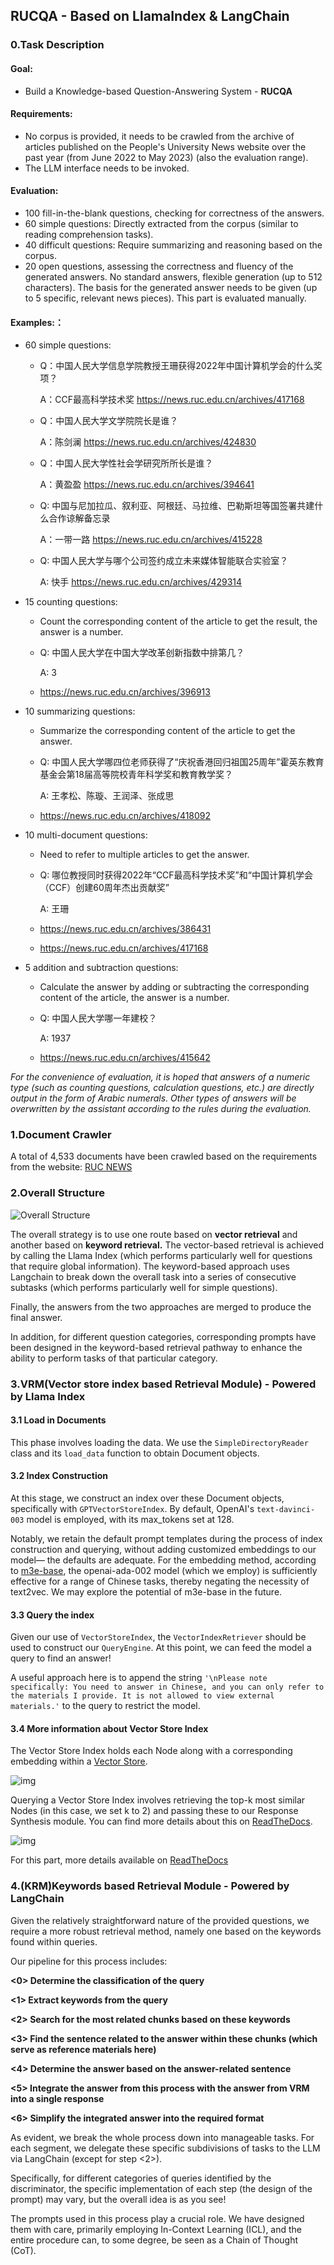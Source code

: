 ## RUCQA - Based on LlamaIndex & LangChain 

### 0.Task Description

#### Goal: 

- Build a Knowledge-based Question-Answering System - **RUCQA**

#### Requirements:

- No corpus is provided, it needs to be crawled from the archive of articles published on the People's University News website over the past year (from June 2022 to May 2023) (also the evaluation range).
- The LLM interface needs to be invoked.

#### Evaluation:

- 100 fill-in-the-blank questions, checking for correctness of the answers.
- 60 simple questions: Directly extracted from the corpus (similar to reading comprehension tasks).
- 40 difficult questions: Require summarizing and reasoning based on the corpus.
- 20 open questions, assessing the correctness and fluency of the generated answers. No standard answers, flexible generation (up to 512 characters). The basis for the generated answer needs to be given (up to 5 specific, relevant news pieces). This part is evaluated manually.

#### Examples:：

- 60 simple questions:

  - Q：中国人民大学信息学院教授王珊获得2022年中国计算机学会的什么奖项？

    A：CCF最高科学技术奖        https://news.ruc.edu.cn/archives/417168


  - Q：中国人民大学文学院院长是谁？

    A：陈剑澜 		https://news.ruc.edu.cn/archives/424830


  - Q：中国人民大学性社会学研究所所长是谁？

    A：黄盈盈       https://news.ruc.edu.cn/archives/394641


  - Q: 中国与尼加拉瓜、叙利亚、阿根廷、马拉维、巴勒斯坦等国签署共建什么合作谅解备忘录 

    A：一带一路        https://news.ruc.edu.cn/archives/415228


  - Q: 中国人民大学与哪个公司签约成立未来媒体智能联合实验室？

    A: 快手       https://news.ruc.edu.cn/archives/429314

- 15 counting questions:

  - Count the corresponding content of the article to get the result, the answer is a number.

  - Q: 中国人民大学在中国大学改革创新指数中排第几？

    A: 3

  - https://news.ruc.edu.cn/archives/396913

- 10 summarizing questions:

  - Summarize the corresponding content of the article to get the answer.

  - Q: 中国人民大学哪四位老师获得了“庆祝香港回归祖国25周年”霍英东教育基金会第18届高等院校青年科学奖和教育教学奖？

    A: 王孝松、陈璇、王润泽、张成思

  - https://news.ruc.edu.cn/archives/418092

- 10 multi-document questions:

  - Need to refer to multiple articles to get the answer.

  - Q: 哪位教授同时获得2022年“CCF最高科学技术奖”和“中国计算机学会（CCF）创建60周年杰出贡献奖”

    A: 王珊

  - https://news.ruc.edu.cn/archives/386431

  - https://news.ruc.edu.cn/archives/417168

- 5 addition and subtraction questions:

  - Calculate the answer by adding or subtracting the corresponding content of the article, the answer is a number.

  - Q: 中国人民大学哪一年建校？

    A: 1937

  - https://news.ruc.edu.cn/archives/415642


*For the convenience of evaluation, it is hoped that answers of a numeric type (such as counting questions, calculation questions, etc.) are directly output in the form of Arabic numerals. Other types of answers will be overwritten by the assistant according to the rules during the evaluation.*



### 1.Document Crawler

A total of 4,533 documents have been crawled based on the requirements from the website: [RUC NEWS](https://news.ruc.edu.cn/)

### 2.Overall Structure

![Overall Structure](https://github.com/RanchiZhao/RUCQA/raw/main/img-folder/Overall_Structure.png)

The overall strategy is to use one route based on **vector retrieval** and another based on **keyword retrieval.** The vector-based retrieval is achieved by calling the Llama Index (which performs particularly well for questions that require global information). The keyword-based approach uses Langchain to break down the overall task into a series of consecutive subtasks (which performs particularly well for simple questions). 

Finally, the answers from the two approaches are merged to produce the final answer. 

In addition, for different question categories, corresponding prompts have been designed in the keyword-based retrieval pathway to enhance the ability to perform tasks of that particular category.

### 3.VRM(Vector store index based Retrieval Module) - Powered by Llama Index

#### 3.1 Load in Documents

This phase involves loading the data. We use the `SimpleDirectoryReader` class and its `load_data` function to obtain Document objects.

#### 3.2 Index Construction

At this stage, we construct an index over these Document objects, specifically with `GPTVectorStoreIndex`. By default, OpenAI's `text-davinci-003` model is employed, with its max_tokens set at 128.

Notably, we retain the default prompt templates during the process of index construction and querying, without adding customized embeddings to our model— the defaults are adequate. For the embedding method, according to [m3e-base](https://huggingface.co/moka-ai/m3e-base), the openai-ada-002 model (which we employ) is sufficiently effective for a range of Chinese tasks, thereby negating the necessity of text2vec. We may explore the potential of m3e-base in the future.

#### 3.3 Query the index

Given our use of `VectorStoreIndex`, the `VectorIndexRetriever` should be used to construct our `QueryEngine`. At this point, we can feed the model a query to find an answer!

A useful approach here is to append the string `'\nPlease note specifically: You need to answer in Chinese, and you can only refer to the materials I provide. It is not allowed to view external materials.'` to the query to restrict the model.

#### 3.4 More information about Vector Store Index

The Vector Store Index holds each Node along with a corresponding embedding within a [Vector Store](https://gpt-index.readthedocs.io/en/latest/how_to/integrations/vector_stores.html#vector-store-index).

![img](https://gpt-index.readthedocs.io/en/latest/_images/vector_store.png)

Querying a Vector Store Index involves retrieving the top-k most similar Nodes (in this case, we set k to 2) and passing these to our Response Synthesis module. You can find more details about this on [ReadTheDocs](https://gpt-index.readthedocs.io/en/latest/).

![img](https://gpt-index.readthedocs.io/en/latest/_images/vector_store_query.png)

For this part, more details available on [ReadTheDocs](https://gpt-index.readthedocs.io/en/latest/)

### 4.(KRM)Keywords based Retrieval Module - Powered by LangChain 

Given the relatively straightforward nature of the provided questions, we require a more robust retrieval method, namely one based on the keywords found within queries.

Our pipeline for this process includes:

**<0> Determine the classification of the query**

**<1> Extract keywords from the query**

**<2> Search for the most related chunks based on these keywords**

**<3> Find the sentence related to the answer within these chunks (which serve as reference materials here)**

**<4> Determine the answer based on the answer-related sentence**

**<5> Integrate the answer from this process with the answer from VRM into a single response**

**<6> Simplify the integrated answer into the required format**

As evident, we break the whole process down into manageable tasks. For each segment, we delegate these specific subdivisions of tasks to the LLM via LangChain (except for step <2>).

Specifically, for different categories of queries identified by the discriminator, the specific implementation of each step (the design of the prompt) may vary, but the overall idea is as you see!

The prompts used in this process play a crucial role. We have designed them with care, primarily employing In-Context Learning (ICL), and the entire procedure can, to some degree, be seen as a Chain of Thought (CoT). 




